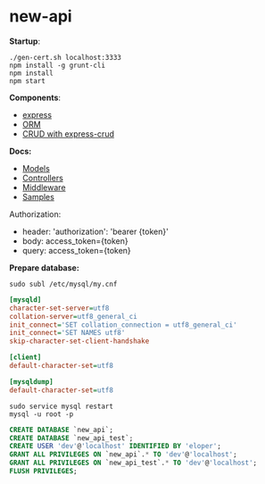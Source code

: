 new-api
=======

__Startup__:
```shell
./gen-cert.sh localhost:3333
npm install -g grunt-cli
npm install
npm start
```

__Components__:

* [express](https://github.com/strongloop/express)
* [ORM](http://dresende.github.io/node-orm2)
* [CRUD with express-crud](https://github.com/jsdevel/node-express-crud)

__Docs:__

* [Models](/lib/models/README.md)
* [Controllers](/lib/controllers/README.md)
* [Middleware](/lib/middleware/README.md)
* [Samples](/samples/README.md)


Authorization:

* header: 'authorization': 'bearer {token}'
* body: access_token={token}
* query: access_token={token}

__Prepare database:__

```shell
sudo subl /etc/mysql/my.cnf
```

```ini
[mysqld]
character-set-server=utf8
collation-server=utf8_general_ci
init_connect='SET collation_connection = utf8_general_ci'
init_connect='SET NAMES utf8'
skip-character-set-client-handshake

[client]
default-character-set=utf8

[mysqldump]
default-character-set=utf8
```

```shell
sudo service mysql restart
mysql -u root -p
```

```sql
CREATE DATABASE `new_api`;
CREATE DATABASE `new_api_test`;
CREATE USER 'dev'@'localhost' IDENTIFIED BY 'eloper';
GRANT ALL PRIVILEGES ON `new_api`.* TO 'dev'@'localhost';
GRANT ALL PRIVILEGES ON `new_api_test`.* TO 'dev'@'localhost';
FLUSH PRIVILEGES;
```